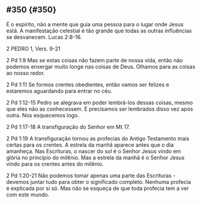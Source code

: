 ## #350 {#350}

É o espírito, não a mente que guia uma pessoa para o lugar onde Jesus está. A manifestação celestial é tão grande que todas as outras influências se desvanecem. Lucas 2:8-16.

2 PEDRO 1, Vers. 9-21

2 Pd 1:9 Mas se estas coisas não fazem parte de nossa vida, então não podemos enxergar muito longe nas coisas de Deus. Olhamos para as coisas ao nosso redor.

2 Pd 1:11 Se formos crentes obedientes, então vamos ser felizes e estaremos aguardando para entrar no céu.

2 Pd 1:12-15 Pedro se alegrava em poder lembrá-los dessas coisas, mesmo que eles não as conhecessem. E precisamos ser lembrados disso vez após outra. Nos esquecemos logo.

2 Pd 1:17-18 A transfiguração do Senhor em Mt 17.

2 Pd 1:19 A transfiguração tornou as profecias do Antigo Testamento mais certas para os crentes. A estrela da manhã aparece antes que o dia amanheça. Nas Escrituras, o nascer do sol é o Senhor Jesus vindo em glória no princípio do milênio. Mas a estrela da manhã é o Senhor Jesus vindo para os crentes antes do milênio.

2 Pd 1:20-21 Não podemos tomar apenas uma parte das Escrituras - devemos juntar tudo para obter o significado completo. Nenhuma profecia é explicada por si só. Mas não se esqueça de que toda profecia tem a ver com este mundo.